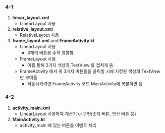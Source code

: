 ### 4-1

1. **linear_layout.xml**
    - LinearLayout 사용
2. **relative_layout.xml**
    - RelativeLayout 사용
3. **frame_layout.xml** and **FrameActivity.kt**
    - LinearLayout 사용
      - 3개의 버튼을 수직 정렬함.
    - FrameLayout 사용
      - 이를 통해 3가지 색상의 TextView 를 겹치게 둠
    - FrameActivity 에서 위 3가지 버튼들을 클릭할 시에 지정된 색상의 TextView만 보여줌
      - 작동시키려면 FrameActivity 코드 MainActivity에 복붙하면 됨

### 4-2

1. **activity_main.xml**
   - LinearLayout 사용하여 계산기 ui 구현(숫자 버튼, 연산 버튼 등)
2. **MainActivity.kt**
   - activity_main 에 있는 버튼들 이벤트 처리